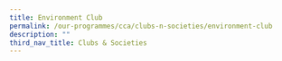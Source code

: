 ```yaml
---
title: Environment Club
permalink: /our-programmes/cca/clubs-n-societies/environment-club
description: ""
third_nav_title: Clubs & Societies
---
```

